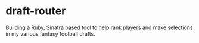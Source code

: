 # draft-router
Building a Ruby, Sinatra based tool to help rank players and make selections in my various fantasy football drafts.
